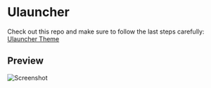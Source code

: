 # Ulauncher

Check out this repo and make sure to follow the last steps carefully: [Ulauncher Theme](https://github.com/kayozxo/ulauncher-liquid-glass)

## Preview

![Screenshot](SS10.png)
